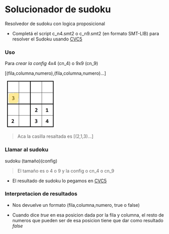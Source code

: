 # Solucionador de sudoku
Resolvedor de sudoku con logica proposicional
* Completá el script c_n4.smt2 o c_n9.smt2 (en formato SMT-LIB)
para resolver el Sudoku usando [CVC5](<https://cvc5.github.io/app/>)

### Uso

Para *crear la config*  4x4 (cn_4) o 9x9 (cn_9) 

[(fila,columna,numero),(fila,columna,numero)...]

![sudoku2x2](image.png)
> Aca la casilla resaltada es [(2,1,3)...]

### Llamar al sudoku

sudoku (tamaño)(config)

> El tamaño es o 4 o 9 y la config o cn_4 o cn_9

* El resultado de sudoku lo pegamos en [CVC5](<https://cvc5.github.io/app/>)

### Interpretacion de resultados    

* Nos devuelve un formato (fila,columna,numero, true o false) 

* Cuando dice *true* en esa posicion dada por la fila y columna, el resto de numeros que pueden ser de esa posicion tiene que dar como resultado *false*

